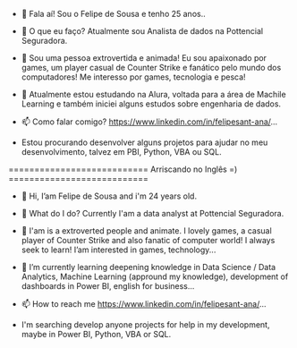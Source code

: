 - 👋 Fala aí! Sou o Felipe de Sousa e tenho 25 anos..

- 👀 O que eu faço? Atualmente sou Analista de dados na Pottencial Seguradora.

- 👀 Sou uma pessoa extrovertida e animada! Eu sou apaixonado por games, um player casual de Counter Strike e fanático pelo mundo dos computadores! Me interesso por games, tecnologia e pesca!

- 🌱 Atualmente estou estudando na Alura, voltada para a área de Machile Learning e também iniciei alguns estudos sobre engenharia de dados. 

- 📫 Como falar comigo? https://www.linkedin.com/in/felipesant-ana/...

- Estou procurando desenvolver alguns projetos para ajudar no meu desenvolvimento, talvez em PBI, Python, VBA ou SQL.


=========================== Arriscando no Inglês =) ===========================

- 👋 Hi, I’am Felipe de Sousa and i'm 24 years old.

- 👀 What do I do?
      Currently I'am a data analyst at Pottencial Seguradora.

- 👀 I'am is a extroverted people and animate. I lovely games, a casual player of Counter Strike and also fanatic of computer world! I always seek to learn! I’am interested in games, technology...
- 🌱 I’m currently learning deepening knowledge in Data Science / Data Analytics, Machine Learning (appround my knowledge), development of dashboards in Power BI, english for business...
- 📫 How to reach me https://www.linkedin.com/in/felipesant-ana/...

- I'm searching develop anyone projects for help in my development, maybe in Power BI, Python, VBA or SQL.

<!---
FelipeSan7/FelipeSan7 is a ✨ special ✨ repository because its `README.md` (this file) appears on your GitHub profile.
You can click the Preview link to take a look at your changes.
--->
